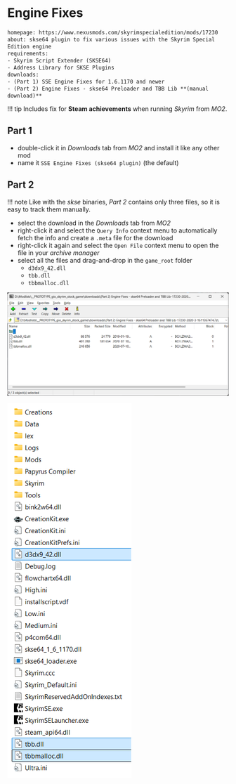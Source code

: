 # Engine Fixes

```project_info
homepage: https://www.nexusmods.com/skyrimspecialedition/mods/17230
about: skse64 plugin to fix various issues with the Skyrim Special Edition engine
requirements:
- Skyrim Script Extender (SKSE64)
- Address Library for SKSE Plugins
downloads:
- (Part 1) SSE Engine Fixes for 1.6.1170 and newer
- (Part 2) Engine Fixes - skse64 Preloader and TBB Lib **(manual download)**
```

!!! tip
    Includes fix for **Steam achievements** when running *Skyrim* from *MO2*.

## Part 1

* double-click it in *Downloads* tab from *MO2* and install it like any other mod
* name it `SSE Engine Fixes (skse64 plugin)` (the default)

## Part 2

!!! note
    Like with the *skse* binaries, *Part 2* contains only three files, so it is easy to track them manually.

* select the download in the *Downloads* tab from *MO2*
* right-click it and select the `Query Info` context menu to automatically fetch the info and create
  a `.meta` file for the download
* right-click it again and select the `Open File` context menu to open the file in your *archive manager*
* select all the files and drag-and-drop in the `game_root` folder
  * `d3dx9_42.dll`
  * `tbb.dll`
  * `tbbmalloc.dll`

![part 2 archive](../images/engine_fixes_1.png)

![game root with part 2](../images/engine_fixes_2.png)
